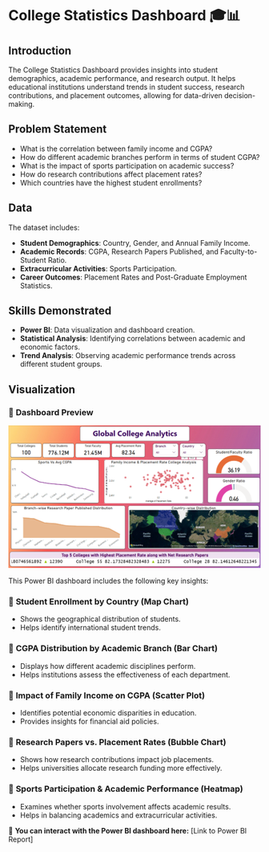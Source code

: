 # College Statistics Dashboard 🎓📊

## Introduction
The College Statistics Dashboard provides insights into student demographics, academic performance, and research output. It helps educational institutions understand trends in student success, research contributions, and placement outcomes, allowing for data-driven decision-making.

## Problem Statement
- What is the correlation between family income and CGPA?
- How do different academic branches perform in terms of student CGPA?
- What is the impact of sports participation on academic success?
- How do research contributions affect placement rates?
- Which countries have the highest student enrollments?

## Data
The dataset includes:
- **Student Demographics**: Country, Gender, and Annual Family Income.
- **Academic Records**: CGPA, Research Papers Published, and Faculty-to-Student Ratio.
- **Extracurricular Activities**: Sports Participation.
- **Career Outcomes**: Placement Rates and Post-Graduate Employment Statistics.

## Skills Demonstrated
- **Power BI**: Data visualization and dashboard creation.
- **Statistical Analysis**: Identifying correlations between academic and economic factors.
- **Trend Analysis**: Observing academic performance trends across different student groups.

## Visualization

### 📌 **Dashboard Preview**
![Global College Dashboard](https://github.com/kouatcheu1/Global-College-Dashboard/blob/main/Global%20College%20Dashboard.png)

This Power BI dashboard includes the following key insights:

### 📌 **Student Enrollment by Country (Map Chart)**
- Shows the geographical distribution of students.
- Helps identify international student trends.

### 📌 **CGPA Distribution by Academic Branch (Bar Chart)**
- Displays how different academic disciplines perform.
- Helps institutions assess the effectiveness of each department.

### 📌 **Impact of Family Income on CGPA (Scatter Plot)**
- Identifies potential economic disparities in education.
- Provides insights for financial aid policies.

### 📌 **Research Papers vs. Placement Rates (Bubble Chart)**
- Shows how research contributions impact job placements.
- Helps universities allocate research funding more effectively.

### 📌 **Sports Participation & Academic Performance (Heatmap)**
- Examines whether sports involvement affects academic results.
- Helps in balancing academics and extracurricular activities.

🚀 **You can interact with the Power BI dashboard here:** [Link to Power BI Report]

